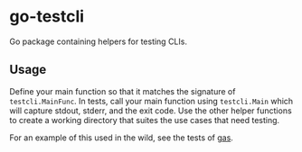 # go-testcli
Go package containing helpers for testing CLIs.

## Usage

Define your main function so that it matches the signature of `testcli.MainFunc`. In tests, call your main function using `testcli.Main` which will capture stdout, stderr, and the exit code. Use the other helper functions to create a working directory that suites the use cases that need testing.

For an example of this used in the wild, see the tests of [gas](https://github.com/leighmcculloch/gas).
